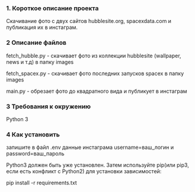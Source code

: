 ### 1. Короткое описание проекта
Скачивание фото с двух сайтов hubblesite.org, spacexdata.com и публикация их в инстаграм.

### 2 Описание файлов
fetch_hubble.py - скачивает  фото из коллекции hubblesite (wallpaper, news и т.д) в папку images

fetch_spacex.py - скачивает  фото последних запусков spacex в папку images

main.py - обрезает фото до квадратного вида и публикует в инстаграм

### 3 Требования к окружению
Python 3

### 4 Как установить
запишите в файл .env данные инстаграма username=ваш_логин и password=ваш_пароль

Python3 должен быть уже установлен. Затем используйте pip(или pip3, если есть конфликт с Python2) для установки зависимостей:

pip install -r requirements.txt
